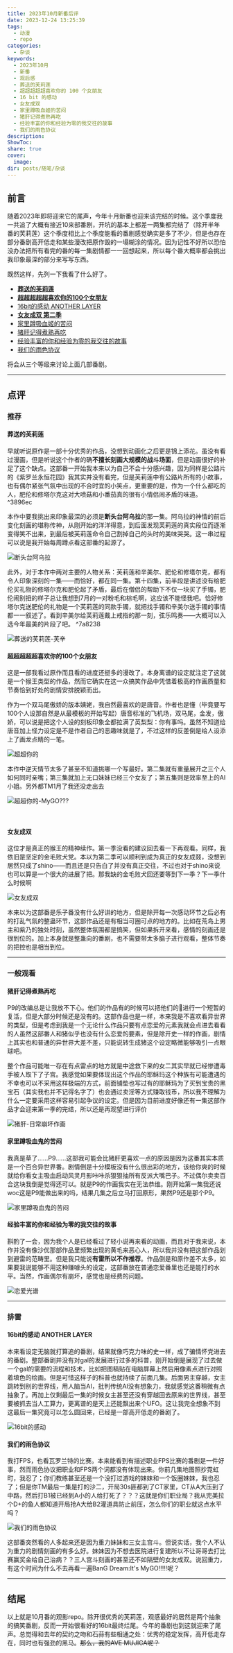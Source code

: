 ```yaml
---
title: 2023年10月新番后评
date: 2023-12-24 13:25:39
tags:
  - 动漫
  - repo
categories:
  - 杂谈
keywords:
  - 2023年10月
  - 新番
  - 观后感
  - 葬送的芙莉莲
  - 超超超超超喜欢你的 100 个女朋友
  - 16 bit 的感动
  - 女友成双
  - 家里蹲吸血姬的苦闷
  - 猪肝记得煮熟再吃
  - 经验丰富的你和经验为零的我交往的故事
  - 我们的雨色协议
description: 
ShowToc: 
share: true
cover:
  image: 
dir: posts/随笔/杂谈
---
```


## 前言

随着2023年即将迎来它的尾声，今年十月新番也迎来该完结的时候。这个季度我一共追了大概有接近10来部番剧，开坑的基本上都差一两集都完结了（除开半年番的芙莉莲）这个季度相比上个季度能看的番剧感觉确实是多了不少，但是也存在部分番剧高开低走和某些漫改把原作毁的一塌糊涂的情况。因为记性不好所以恐怕没办法把所有看完的番的每一集剧情都一一回想起来，所以每个番大概率都会挑出我印象最深的部分来写写东西。

既然这样，先列一下我看了什么好了。

- [**葬送的芙莉莲**](http://bangumi.tv/subject/400602)
- **[超超超超超喜欢你的100个女朋友](http://bangumi.tv/subject/424379)**
- [16bit的感动 ANOTHER LAYER](http://bangumi.tv/subject/413741)
- [**女友成双 第二季**](http://bangumi.tv/subject/398949)
- [家里蹲吸血姬的苦闷](http://bangumi.tv/subject/414214)
- [猪肝记得煮熟再吃](http://bangumi.tv/subject/362005)
- [经验丰富的你和经验为零的我交往的故事](http://bangumi.tv/subject/400595)
- [我们的雨色协议](http://bangumi.tv/subject/444634)

将会从三个等级来讨论上面几部番剧。

---

## 点评

### 推荐

#### 葬送的芙莉莲

早就听说原作是一部十分优秀的作品，没想到动画化之后更是锦上添花。虽没有看过漫画，但是听说这个作者的确**不擅长刻画大规模的战斗场面**，但是动画很好的补足了这个缺点。这部番一开始我本来以为自己不会十分感兴趣，因为同样是公路片的《紫罗兰永恒花园》我其实并没有看完，但是芙莉莲中有公路片所有的小故事，也有偶尔紧张气氛中出现的不合时宜的小笑点，更重要的是，作为一个什么都吃的人，肥伦和修塔尔克这对大喷菇和小番茄真的很有小情侣闹矛盾的味道。 ^3896ec

本作中要我挑出来印象最深的必须是**断头台阿乌拉**的那一集。阿乌拉的神情的前后变化刻画的堪称传神，从刚开始的洋洋得意，到后面发现芙莉莲的真实段位而逐渐变得笑不出来，到最后被芙莉莲命令自己割掉自己的头时的美味哭哭。这一串过程可以说是我开始每周蹲点看这部番的起源了。 

![断头台阿乌拉](https://picdm.sunbangyan.cn/2023/12/24/7a8083a1888e48ff05bbb643ec535370.jpeg)

此外，对于本作中两对主要的人物关系：芙莉莲和辛美尔、肥伦和修塔尔克，都有令人印象深刻的一集——而恰好，都在同一集。第十四集，前半段是讲述没有给肥伦买礼物的修塔尔克和肥伦起了矛盾，最后在僧侣的帮助下不仅一块买了手镯，肥伦闹别扭的样子总让我想到7月的一对粉毛和棕毛啊，这应该不能怪我吧。恰好修塔尔克送肥伦的礼物是一个芙莉莲的同款手镯，就把找手镯和辛美尔送手镯的事情都一一叙述了。看到辛美尔给芙莉莲戴上戒指的那一刻，弦乐鸣奏——大概可以入选今年最美的片段了吧。  ^7a8238

![葬送的芙莉莲-芙辛](https://picdm.sunbangyan.cn/2023/12/24/620b1cc41ddcfb6a98adab476928e041.jpeg)

#### 超超超超超喜欢你的100个女朋友

这是一部我看过原作而且看的进度还挺多的漫改了。本身离谱的设定就注定了这就是一个猴王类型的作品，然而它确实在这一众搞笑作品中凭借着极高的作画质量和节奏恰到好处的剧情安排脱颖而出。

作为一个双马尾傲娇的版本姨姥，我自然最喜欢的是唐音。作者也是懂（毕竟要写100个人设那自然是从最模板的开始写起）唐音标准的飞机场，双马尾，金发，傲娇，可以说是把这个人设的刻板印象全都拉满了英梨梨：你有事吗。虽然不知道给唐音加上怪力设定是不是作者自己的恶趣味就是了，不过这样的反差倒是给人设添上了画龙点睛的一笔。

![超超你的](https://picst.sunbangyan.cn/2023/12/24/74217466c711d273c57d67b5502e67dc.jpeg)

本作中逆天情节太多了甚至不知道挑哪一个写最好。第二集就有重量展开之三个人如何同时亲嘴；第三集就加上无口妹妹已经三个女友了；第五集则是效率至上的AI小姐。另外都TM1月了我还没走出去 

![超超你的-MyGO???](https://z1.ax1x.com/2023/11/06/pilwC9I.png)

 

#### 女友成双

这位才是真正的猴王的精神续作。第一季没看的建议回去看一下再观看。同样，我依旧是坚定的金毛败犬党。本以为第二季可以顺利到成为真正的女友成叕，没想到居然只成了shino——而且还是只告白了并没有真正交往，不过也对于shino来说也可以算是一个很大的进展了把。那我缺的金毛败犬回还要等到下一季？下一季什么时候啊 

![女友成双](https://picst.sunbangyan.cn/2023/12/24/711a312c29c6f6c517f8d3cfbf83bc29.jpeg)

本来以为这部番是乐子番没有什么好讲的地方，但是除开每一次感动环节之后必有的打乱气氛的整蛊环节，这部作品还是有相当可圈可点的地方的。比如在荒岛上男主和紫乃的独处时刻，虽然整体氛围都是搞笑，但如果拆开来看，感情的刻画还是很到位的。加上本身就是整蛊向的番剧，也不需要带太多脑子进行观看，整体节奏的把控也是相当到位。

---

### 一般观看

#### 猪肝记得煮熟再吃

P9的改编总是让我放不下心。他们的作品有的时候可以把他们的🐴进行一个短暂的复活，但是大部分时候还是没有的。这部作品也是一样，本来我是不喜欢看异世界的类型，但是考虑到我是一个无论什么作品只要有点恋爱的元素我就会点进去看看的人虽然这部番人和猪似乎也没有什么恋爱的要素，但是除开史一样的作画，剧情上其实也和普通的异世界大差不差，只能说转生成猪这个设定略微能够吸引一点眼球吧。

整个作品可能唯一存在有点雷点的地方就是中途救下来的女二其实早就已经惨遭毒手被人取下了子宫。我感觉如果要体现出这个作品的耶稣玛这个种族有可能遭遇的不幸也可以不采用这样极端的方式，前面铺垫也写过有的耶稣玛为了买到宝贵的黑宝石（其实我也并不记得名字了）也会通过卖淫等方式赚取钱币，所以我不理解为什么一定要采用这样容易引起争议的设定。但是因为目前进度好像还有一集这部作品才会迎来第一季的完结，所以还是再观望进行评价

![猪肝-日常崩坏作画](https://picss.sunbangyan.cn/2023/12/24/cdc50450743175a173aa7b3a2371de1b.jpeg)

#### 家里蹲吸血鬼的苦闷

我真是草了……P9……这部我可能会比猪肝更喜欢一点的原因是因为这番其实本质是一个百合异世界番。剧情倒是十分模板没有什么很出彩的地方，该给你爽的时候就给你看女主吸血启动风灵月影咔咔杀狠狠抽所有反派大嘴巴子。不过偶尔卖卖百合这块我倒是觉得还可以。就是P9的作画我实在无法恭维。刚开始第一集我还说woc这是P9能做出来的吗，结果几集之后立马打回原形，果然P9还是那个P9。 

![家里蹲吸血鬼的苦闷](https://picst.sunbangyan.cn/2023/12/24/bacbb592de0f194b095275d988896278.jpeg)

#### 经验丰富的你和经验为零的我交往的故事

斟酌了一会，因为我个人是已经看过了轻小说再来看的动画，而且对于我来说，本作并没有像沙优那部作品里频繁出现的黄毛来恶心人，所以我并没有把这部作品划到避雷的范畴里。但是我只能说**有雷所以不作推荐**。作品倒是和原作差不太多，如果要我说能够不用这种赚噱头的设定，这部番放在普通恋爱番里也还是能打的水平。当然，作画偶尔有崩坏，感觉也是经费的问题。 

![恋爱光谱](https://picss.sunbangyan.cn/2023/12/24/ebff872ef222efbaf71ecb0d9c48cffc.jpeg)

---

### 排雷

#### 16bit的感动 ANOTHER LAYER

本来看设定无脑就打算追的番剧，结果就像巧克力味的史一样，成了骗情怀党进去的番剧。整部番剧并没有对gal的发展进行过多的科普，刚开始倒是展现了过去做一个gal的需要的流程和技术，比如把图稿贴在电脑屏幕上然后用像素点进行对照着填色的绘画。但是可惜这样子的科普也就持续了前面几集。后面男主穿越，女主跳转到别的世界线，用人脑当AI，批判传统AI没有想象力，我就感觉这番稍微有点抽象了。再加上仅剩最后一集的时候女主甚至还没有穿越回去原来的世界线，甚至要被抓去当人工算力，更离谱的是天上还能飘出来个UFO。这让我完全想象不到这最后一集究竟可以怎么圆回来，已经是一部高开低走的番剧了。 

![16bit的感动](https://picdm.sunbangyan.cn/2023/12/24/64e05259a6821fc7afbaf95bdc01b6ee.jpeg)

#### 我们的雨色协议

我打FPS，也看瓦罗兰特的比赛。本来能看到有描述职业FPS比赛的番剧是一件好事，然而雨色协议把职业和FPS两个词都没有体现出来。你前几集地图照抄霓虹町，我忍了；你们教练甚至还是一个没打过游戏的妹妹和一个饭圈妹妹，我也忍了；但是你TM最后一集是打的沙二，开局30s匪都到了CT家里，CT从A大压到了中路，然后打B1被已经到A小的人给打死了？？？这就是你们职业局？我从完美拉个D+的鱼人都知道开局抢A大给B2灌道具防止前压，怎么你们的职业就这点水平吗？ 

![我们的雨色协议](https://picss.sunbangyan.cn/2023/12/24/63a72b5baa069c3eba84abb2a58f8152.jpeg)

这部番突然看的人多起来还是因为重力妹妹和三女主宫斗。但说实话，我个人不认为重力的剧情刻画的有多么好。妹妹因为不想去医院进行复建所以不让哥哥去打比赛赢奖金给自己治病？？三人宫斗刻画的甚至还不如隔壁的女友成双。说回重力，有这个时间为什么不去再看一遍BanG Dream:It's MyGO!!!!!呢？

---

## 结尾

以上就是10月番的观影repo。除开很优秀的芙莉莲，观感最好的居然是两个抽象的搞笑番剧，反而一开始很看好的16bit最终烂尾。今年的番剧也到这就迎来了尾声。总觉得和去年的契约之吻和石蒜有些相通之处：优秀的稳定发挥，高开低走存在，同时也有强劲的黑马。~~那么，我的AVE MUJICA呢？~~